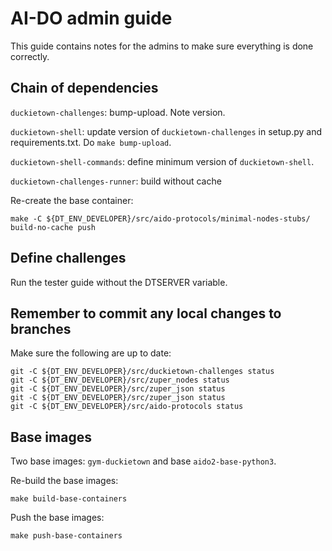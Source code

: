 AI-DO admin guide
=================

This guide contains notes for the admins to make sure everything is done correctly.


## Chain of dependencies


`duckietown-challenges`: bump-upload. Note version.

`duckietown-shell`: update version of `duckietown-challenges` in setup.py and requirements.txt.
Do `make bump-upload`.

`duckietown-shell-commands`: define minimum version of `duckietown-shell`.

`duckietown-challenges-runner`: build without cache


Re-create the base container: 

    make -C ${DT_ENV_DEVELOPER}/src/aido-protocols/minimal-nodes-stubs/ build-no-cache push



## Define challenges

Run the tester guide without the DTSERVER variable.


## Remember to commit any local changes to branches


Make sure the following are up to date:

	git -C ${DT_ENV_DEVELOPER}/src/duckietown-challenges status
	git -C ${DT_ENV_DEVELOPER}/src/zuper_nodes status
	git -C ${DT_ENV_DEVELOPER}/src/zuper_json status
	git -C ${DT_ENV_DEVELOPER}/src/zuper_json status
	git -C ${DT_ENV_DEVELOPER}/src/aido-protocols status

## Base images

Two base images: `gym-duckietown` and base `aido2-base-python3`.

Re-build the base images:

    make build-base-containers

Push the base images: 

    make push-base-containers

